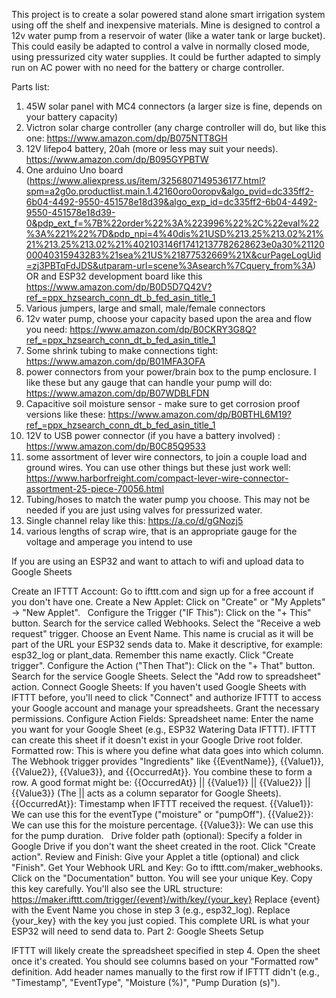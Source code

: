 This project is to create a solar powered stand alone smart irrigation system using off the shelf and inexpensive materials.  Mine is designed to control a 12v water pump from a reservoir of water (like a water tank or large bucket).  This could easily be adapted to control a valve in normally closed mode, using pressurized city water supplies.  It could be further adapted to simply run on AC power with no need for the battery or charge controller.

Parts list:

1.  45W solar panel with MC4 connectors (a larger size is fine, depends on your battery capacity)
2.  Victron solar charge controller (any charge controller will do, but like this one:  https://www.amazon.com/dp/B075NTT8GH
3.  12V lifepo4 battery, 20ah (more or less may suit your needs).  https://www.amazon.com/dp/B095GYPBTW
4.  One arduino Uno board (https://www.aliexpress.us/item/3256807149536177.html?spm=a2g0o.productlist.main.1.42160oro0oropv&algo_pvid=dc335ff2-6b04-4492-9550-451578e18d39&algo_exp_id=dc335ff2-6b04-4492-9550-451578e18d39-0&pdp_ext_f=%7B%22order%22%3A%223996%22%2C%22eval%22%3A%221%22%7D&pdp_npi=4%40dis%21USD%213.25%213.02%21%21%213.25%213.02%21%402103146f17412137782628623e0a30%2112000040315943283%21sea%21US%21877532669%21X&curPageLogUid=zj3PBTqFdJDS&utparam-url=scene%3Asearch%7Cquery_from%3A)  OR and ESP32 development board like this https://www.amazon.com/dp/B0D5D7Q42V?ref_=ppx_hzsearch_conn_dt_b_fed_asin_title_1 
5.  Various jumpers, large and small, male/female connectors
6.  12v water pump, choose your capacity based upon the area and flow you need:  https://www.amazon.com/dp/B0CKRY3G8Q?ref_=ppx_hzsearch_conn_dt_b_fed_asin_title_1
7. Some shrink tubing to make connections tight:  https://www.amazon.com/dp/B01MFA3OFA
8. power connectors from your power/brain box to the pump enclosure.  I like these but any gauge that can handle your pump will do:  https://www.amazon.com/dp/B07WDBLFDN
9. Capacitive soil moisture sensor - make sure to get corrosion proof versions like these:  https://www.amazon.com/dp/B0BTHL6M19?ref_=ppx_hzsearch_conn_dt_b_fed_asin_title_1
10. 12V to USB power connector (if you have a battery involved) :  https://www.amazon.com/dp/B0C85Q9533
11. some assortment of lever wire connectors, to join a couple load and ground wires.  You can use other things but these just work well:  https://www.harborfreight.com/compact-lever-wire-connector-assortment-25-piece-70056.html
12. Tubing/hoses to match the water pump you choose.  This may not be needed if you are just using valves for pressurized water.
13. Single channel relay like this: https://a.co/d/gGNozj5
14. various lengths of scrap wire, that is an appropriate gauge for the voltage and amperage you intend to use


If you are using an ESP32 and want to attach to wifi and upload data to Google Sheets

Create an IFTTT Account: Go to ifttt.com and sign up for a free account if you don't have one.
Create a New Applet: Click on "Create" or "My Applets" -> "New Applet".   
Configure the Trigger ("IF This"):
Click on the "+ This" button.
Search for the service called Webhooks.
Select the "Receive a web request" trigger.
Choose an Event Name. This name is crucial as it will be part of the URL your ESP32 sends data to. Make it descriptive, for example: esp32_log or plant_data. Remember this name exactly.
Click "Create trigger".
Configure the Action ("Then That"):
Click on the "+ That" button.
Search for the service Google Sheets.
Select the "Add row to spreadsheet" action.
Connect Google Sheets: If you haven't used Google Sheets with IFTTT before, you'll need to click "Connect" and authorize IFTTT to access your Google account and manage your spreadsheets. Grant the necessary permissions.
Configure Action Fields:
Spreadsheet name: Enter the name you want for your Google Sheet (e.g., ESP32 Watering Data IFTTT). IFTTT can create this sheet if it doesn't exist in your Google Drive root folder.
Formatted row: This is where you define what data goes into which column. The Webhook trigger provides "Ingredients" like {{EventName}}, {{Value1}}, {{Value2}}, {{Value3}}, and {{OccurredAt}}. You combine these to form a row. A good format might be: {{OccurredAt}} || {{Value1}} || {{Value2}} || {{Value3}} (The || acts as a column separator for Google Sheets).
{{OccurredAt}}: Timestamp when IFTTT received the request.
{{Value1}}: We can use this for the eventType ("moisture" or "pumpOff").
{{Value2}}: We can use this for the moisture percentage.
{{Value3}}: We can use this for the pump duration.
  
Drive folder path (optional): Specify a folder in Google Drive if you don't want the sheet created in the root.
Click "Create action".
Review and Finish: Give your Applet a title (optional) and click "Finish".
Get Your Webhook URL and Key:
Go to ifttt.com/maker_webhooks.
Click on the "Documentation" button.
You will see your unique Key. Copy this key carefully.
You'll also see the URL structure: https://maker.ifttt.com/trigger/{event}/with/key/{your_key}
Replace {event} with the Event Name you chose in step 3 (e.g., esp32_log).
Replace {your_key} with the key you just copied.
This complete URL is what your ESP32 will need to send data to.
Part 2: Google Sheets Setup

IFTTT will likely create the spreadsheet specified in step 4.
Open the sheet once it's created. You should see columns based on your "Formatted row" definition. Add header names manually to the first row if IFTTT didn't (e.g., "Timestamp", "EventType", "Moisture (%)", "Pump Duration (s)").
